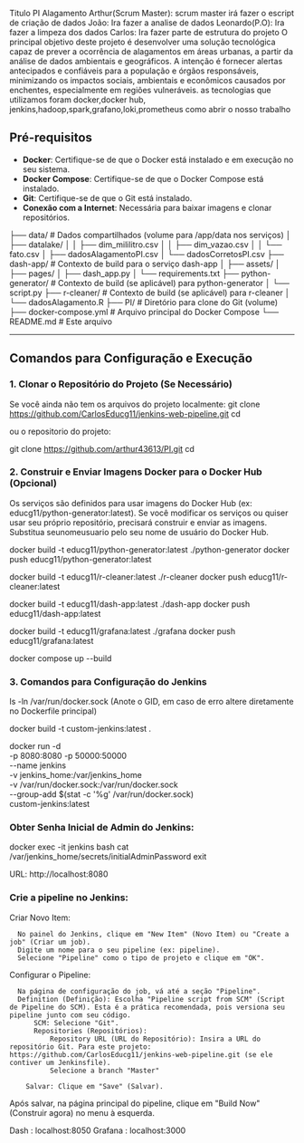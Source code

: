 
Titulo PI Alagamento
Arthur(Scrum Master): scrum master irá fazer o escript de criação de dados
João: Ira fazer a analise de dados
Leonardo(P.O): Ira fazer a limpeza dos dados
Carlos: Ira fazer parte de estrutura do projeto
O principal objetivo deste projeto é desenvolver uma solução tecnológica capaz de prever a ocorrência de alagamentos em áreas urbanas, a partir da análise de dados ambientais e geográficos. A intenção é fornecer alertas antecipados e confiáveis para a população e órgãos responsáveis, minimizando os impactos sociais, ambientais e econômicos causados por enchentes, especialmente em regiões vulneráveis.
as tecnologias que utilizamos foram docker,docker hub, jenkins,hadoop,spark,grafano,loki,prometheus
como abrir o nosso trabalho
## Pré-requisitos

* **Docker**: Certifique-se de que o Docker está instalado e em execução no seu sistema.
* **Docker Compose**: Certifique-se de que o Docker Compose está instalado.
* **Git**: Certifique-se de que o Git está instalado.
* **Conexão com a Internet**: Necessária para baixar imagens e clonar repositórios.

├── data/                     # Dados compartilhados (volume para /app/data nos serviços)
│   ├── datalake/
│   │   ├── dim_mililitro.csv
│   │   ├── dim_vazao.csv
│   │   └── fato.csv
│   ├── dadosAlagamentoPI.csv
│   └── dadosCorretosPI.csv
├── dash-app/                 # Contexto de build para o serviço dash-app
│   ├── assets/
│   ├── pages/
│   ├── dash_app.py
│   └── requirements.txt
├── python-generator/         # Contexto de build (se aplicável) para python-generator
│   └── script.py
├── r-cleaner/                # Contexto de build (se aplicável) para r-cleaner
│   └── dadosAlagamento.R
├── PI/                       # Diretório para clone do Git (volume)
├── docker-compose.yml        # Arquivo principal do Docker Compose
└── README.md                 # Este arquivo

---
## Comandos para Configuração e Execução

### 1. Clonar o Repositório do Projeto (Se Necessário)

Se você ainda não tem os arquivos do projeto localmente:
  git clone <https://github.com/CarlosEducg11/jenkins-web-pipeline.git> 
  cd <jenkins-web-pipeline>

  ou o repositorio do projeto:

  git clone <https://github.com/arthur43613/PI.git>
  cd <PI>

### 2. Construir e Enviar Imagens Docker para o Docker Hub (Opcional)

Os serviços são definidos para usar imagens do Docker Hub (ex: educg11/python-generator:latest). Se você modificar os serviços ou quiser usar seu próprio repositório, precisará construir e enviar as imagens. Substitua seunomeusuario pelo seu nome de usuário do Docker Hub.

  docker build -t educg11/python-generator:latest ./python-generator
  docker push educg11/python-generator:latest

  docker build -t educg11/r-cleaner:latest ./r-cleaner
  docker push educg11/r-cleaner:latest

  docker build -t educg11/dash-app:latest ./dash-app
  docker push educg11/dash-app:latest

  docker build -t educg11/grafana:latest ./grafana
  docker push educg11/grafana:latest

  docker compose up --build 

### 3. Comandos para Configuração do Jenkins

  ls -ln /var/run/docker.sock (Anote o GID, em caso de erro altere diretamente no Dockerfile principal)

  docker build -t custom-jenkins:latest .

  docker run -d \
    -p 8080:8080 -p 50000:50000 \
    --name jenkins \
    -v jenkins_home:/var/jenkins_home \
    -v /var/run/docker.sock:/var/run/docker.sock \
    --group-add $(stat -c '%g' /var/run/docker.sock) \
    custom-jenkins:latest

  ### Obter Senha Inicial de Admin do Jenkins: 

  docker exec -it jenkins bash
  cat /var/jenkins_home/secrets/initialAdminPassword
  exit

  URL: http://localhost:8080

  ### Crie a pipeline no Jenkins:

  Criar Novo Item:

      No painel do Jenkins, clique em "New Item" (Novo Item) ou "Create a job" (Criar um job).
      Digite um nome para o seu pipeline (ex: pipeline).
      Selecione "Pipeline" como o tipo de projeto e clique em "OK".

  Configurar o Pipeline:

      Na página de configuração do job, vá até a seção "Pipeline".
      Definition (Definição): Escolha "Pipeline script from SCM" (Script de Pipeline do SCM). Esta é a prática recomendada, pois versiona seu pipeline junto com seu código.
          SCM: Selecione "Git".
          Repositories (Repositórios):
              Repository URL (URL do Repositório): Insira a URL do repositório Git. Para este projeto: https://github.com/CarlosEducg11/jenkins-web-pipeline.git (se ele contiver um Jenkinsfile).
              Selecione a branch "Master"

        Salvar: Clique em "Save" (Salvar).

  Após salvar, na página principal do pipeline, clique em "Build Now" (Construir agora) no menu à esquerda.

Dash : localhost:8050
Grafana : localhost:3000